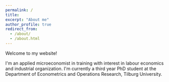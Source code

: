 ```yaml
---
permalink: /
title: 
excerpt: "About me"
author_profile: true
redirect_from: 
  - /about/
  - /about.html
---
```


Welcome to my website!

I'm an applied microeconomist in training with interest in labour economics and industrial organization. I'm currently a third year PhD student at the Department of Econometrics and Operations Research, Tilburg University. 
